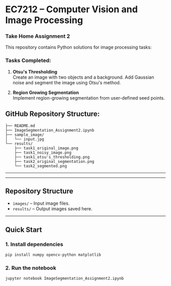 
# EC7212 – Computer Vision and Image Processing  
### Take Home Assignment 2

This repository contains Python solutions for image processing tasks:

### Tasks Completed:
1. **Otsu's Thresholding**  
   Create an image with two objects and a background. Add Gaussian noise and segment the image using Otsu's method.

2. **Region Growing Segmentation**  
   Implement region-growing segmentation from user-defined seed points.

## GitHub Repository Structure:

```
├── README.md
├── ImageSegmentation_Assignment2.ipynb
├── sample_image/
│   └── input.jpg
└── results/
    ├── task1_original_image.png
    ├── task1_noisy_image.png
    ├── task1_otsu's_thresholding.png
    ├── task2_original_segmentation.png
    └── task2_segmented.png
```

---

---

## Repository Structure
- `images/` – Input image files.
- `results/` – Output images saved here.

---

## Quick Start

### 1. Install dependencies
```bash
pip install numpy opencv-python matplotlib
````

### 2. Run the notebook

```bash
jupyter notebook ImageSegmentation_Assignment2.ipynb
```



